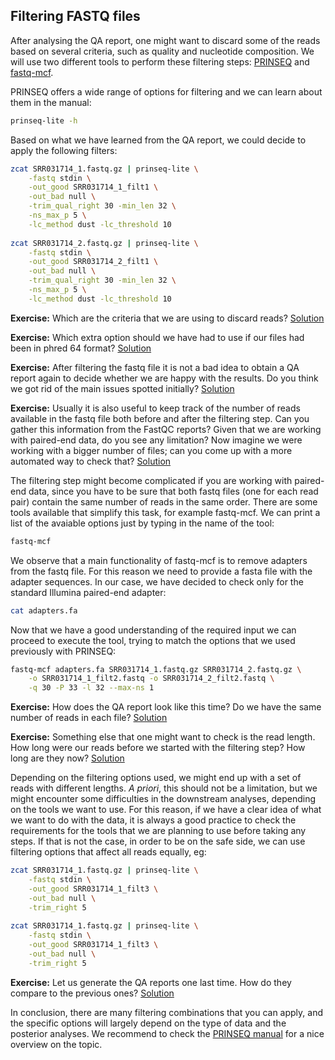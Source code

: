 ## Filtering FASTQ files
After analysing the QA report, one might want to discard some of the reads based on several criteria, such as quality and nucleotide composition. We will use two different tools to perform these filtering steps: [PRINSEQ](http://prinseq.sourceforge.net/) and [fastq-mcf](https://code.google.com/p/ea-utils/).

PRINSEQ offers a wide range of options for filtering and we can learn about them in the manual:

```bash
prinseq-lite -h
```

Based on what we have learned from the QA report, we could decide to apply the following filters:

```bash
zcat SRR031714_1.fastq.gz | prinseq-lite \
    -fastq stdin \
    -out_good SRR031714_1_filt1 \
    -out_bad null \
    -trim_qual_right 30 -min_len 32 \
    -ns_max_p 5 \
    -lc_method dust -lc_threshold 10
    
zcat SRR031714_2.fastq.gz | prinseq-lite \
    -fastq stdin \
    -out_good SRR031714_2_filt1 \
    -out_bad null \
    -trim_qual_right 30 -min_len 32 \
    -ns_max_p 5 \
    -lc_method dust -lc_threshold 10
```

**Exercise:** Which are the criteria that we are using to discard reads? 
[Solution](https://github.com/barzine/TeachingMaterial/tree/Cancer-Genomics-07-2014/solutions/_filtering_fastq_ex1.md)

**Exercise:** Which extra option should we have had to use if our files had been in phred 64 format?
[Solution](https://github.com/barzine/TeachingMaterial/tree/Cancer-Genomics-07-2014/solutions/_filtering_fastq_ex2.md)

**Exercise:** After filtering the fastq file it is not a bad idea to obtain a QA report again to decide whether we are happy with the results. Do you think we got rid of the main issues spotted initially?
[Solution](https://github.com/barzine/TeachingMaterial/tree/Cancer-Genomics-07-2014/solutions/_filtering_fastq_ex3.md)

**Exercise:** Usually it is also useful to keep track of the number of reads available in the fastq file both before and after the filtering step. Can you gather this information from the FastQC reports? Given that we are working with paired-end data, do you see any limitation?
Now imagine we were working with a bigger number of files; can you come up with a more automated way to check that?
[Solution](https://github.com/barzine/TeachingMaterial/tree/Cancer-Genomics-07-2014/solutions/_filtering_fastq_ex4.md)

The filtering step might become complicated if you are working with paired-end data, since you have to be sure that both fastq files (one for each read pair) contain the same number of reads in the same order. There are some tools available that simplify this task, for example fastq-mcf. We can print a list of the avaiable options just by typing in the name of the tool:
```bash
fastq-mcf
```

We observe that a main functionality of fastq-mcf is to remove adapters from the fastq file. For this reason we need to provide a fasta file with the adapter sequences. In our case, we have decided to check only for the standard Illumina paired-end adapter:
```bash
cat adapters.fa
```

Now that we have a good understanding of the required input we can proceed to execute the tool, trying to match the options that we used previously with PRINSEQ:
```bash
fastq-mcf adapters.fa SRR031714_1.fastq.gz SRR031714_2.fastq.gz \
    -o SRR031714_1_filt2.fastq -o SRR031714_2_filt2.fastq \
    -q 30 -P 33 -l 32 --max-ns 1
```

**Exercise:** How does the QA report look like this time? Do we have the same number of reads in each file?
[Solution](https://github.com/barzine/TeachingMaterial/tree/Cancer-Genomics-07-2014/solutions/_filtering_fastq_ex5.md)

**Exercise:** Something else that one might want to check is the read length. How long were our reads before we started with the filtering step? How long are they now?
[Solution](https://github.com/barzine/TeachingMaterial/tree/Cancer-Genomics-07-2014/solutions/_filtering_fastq_ex6.md)

Depending on the filtering options used, we might end up with a set of reads with different lengths. *A priori*, this should not be a limitation, but we might encounter some difficulties in the downstream analyses, depending on the tools we want to use. For this reason, if we have a clear idea of what we want to do with the data, it is always a good practice to check the requirements for the tools that we are planning to use before taking any steps. If that is not the case, in order to be on the safe side, we can use filtering options that affect all reads equally, eg:

```bash
zcat SRR031714_1.fastq.gz | prinseq-lite \
    -fastq stdin \
    -out_good SRR031714_1_filt3 \
    -out_bad null \
    -trim_right 5
    
zcat SRR031714_1.fastq.gz | prinseq-lite \
    -fastq stdin \
    -out_good SRR031714_1_filt3 \
    -out_bad null \
    -trim_right 5
```

**Exercise:** Let us generate the QA reports one last time. How do they compare to the previous ones?
[Solution](https://github.com/barzine/TeachingMaterial/tree/Cancer-Genomics-07-2014/solutions/_filtering_fastq_ex7.md)

In conclusion, there are many filtering combinations that you can apply, and the specific options will largely depend on the type of data and the posterior analyses. We recommend to check the [PRINSEQ manual](http://prinseq.sourceforge.net/manual.html) for a nice overview on the topic.


